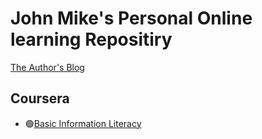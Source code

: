 # John Mike's Personal Online learning Repositiry

[The Author's Blog](https://69mike.com)

## Coursera

- :green_circle:[Basic Information Literacy](Basic_information_literacy/practice.md)

<!--

## XUETANG ZAIXIAN
## 中国大学慕课
-->
